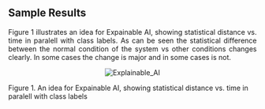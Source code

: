 ## Sample Results
<p align="justify">
Figure 1 illustrates an idea for Expainable AI, showing statistical distance vs. time in paralell with class labels. As can be seen the statistical difference between the normal condition of the system vs other conditions changes clearly. In some cases the change is major and in some cases is not.</p>
 
 <p align="center">
 <img src="https://github.com/ISorokos/SafeML/blob/master/Implementation_in_MATLAB/Explainable_AI/Sample%20Results/Test1.png" alt="Explainable_AI">
 <figcaption>Figure 1. An idea for Expainable AI, showing statistical distance vs. time in paralell with class labels</figcaption>
</p>
